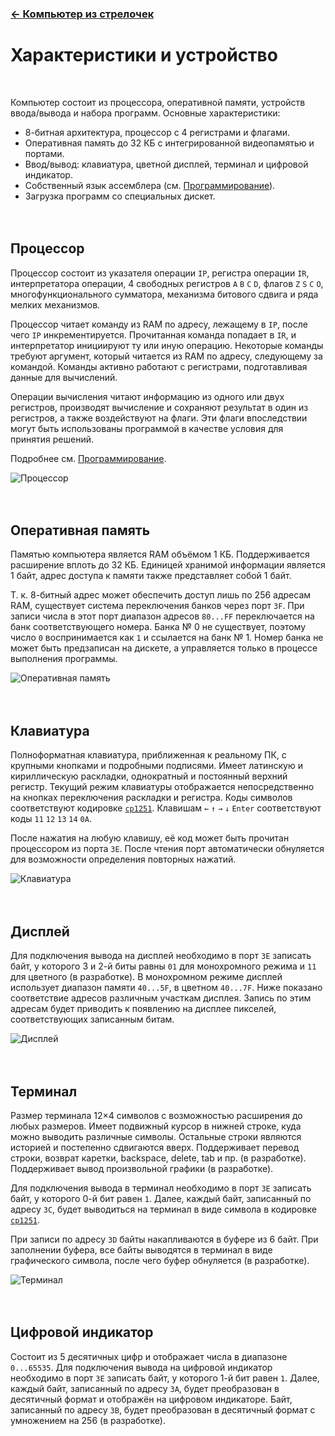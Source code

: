 ﻿### [← Компьютер из стрелочек](README.md)

# Характеристики и устройство
<br>

Компьютер состоит из процессора, оперативной памяти, устройств ввода/вывода и набора программ. Основные характеристики:
- 8-битная архитектура, процессор с 4 регистрами и флагами.
- Оперативная память до 32 КБ с интегрированной видеопамятью и портами.
- Ввод/вывод: клавиатура, цветной дисплей, терминал и цифровой индикатор.
- Собственный язык ассемблера (см. [Программирование](programming.md)).
- Загрузка программ со специальных дискет.
<br><br><br>


## Процессор
Процессор состоит из указателя операции `IP`, регистра операции `IR`, интерпретатора операции, 4 свободных регистров `A` `B` `C` `D`, флагов `Z` `S` `C` `O`, многофункционального сумматора, механизма битового сдвига и ряда мелких механизмов.

Процессор читает команду из RAM по адресу, лежащему в `IP`, после чего `IP` инкрементируется. Прочитанная команда попадает в `IR`, и интерпретатор инициируют ту или иную операцию. Некоторые команды требуют аргумент, который читается из RAM по адресу, следующему за командой. Команды активно работают с регистрами, подготавливая данные для вычислений.

Операции вычисления читают информацию из одного или двух регистров, производят вычисление и сохраняют результат в один из регистров, а также воздействуют на флаги. Эти флаги впоследствии могут быть использованы программой в качестве условия для принятия решений.

Подробнее см. [Программирование](programming.md).

![Процессор](img/cpu.jpg)
<br><br><br>


## Оперативная память
Памятью компьютера является RAM объёмом 1 КБ. Поддерживается расширение вплоть до 32 КБ. Единицей хранимой информации является 1 байт, адрес доступа к памяти также представляет собой 1 байт.

Т. к. 8-битный адрес может обеспечить доступ лишь по 256 адресам RAM, существует система переключения банков через порт `3F`. При записи числа в этот порт диапазон адресов `80...FF` переключается на банк соответствующего номера. Банка № 0 не существует, поэтому число `0` воспринимается как `1` и ссылается на банк № 1. Номер банка не может быть предзаписан на дискете, а управляется только в процессе выполнения программы.

![Оперативная память](img/ram.jpg)
<br><br><br>


## Клавиатура
Полноформатная клавиатура, приближенная к реальному ПК, с крупными кнопками и подробными подписями. Имеет латинскую и кириллическую раскладки, однократный и постоянный верхний регистр. Текущий режим клавиатуры отображается непосредственно на кнопках переключения раскладки и регистра. Коды символов соответствуют кодировке [`cp1251`](https://ru.wikipedia.org/wiki/Windows-1251). Клавишам `←` `↑` `→` `↓` `Enter` соответствуют коды `11` `12` `13` `14` `0A`.

После нажатия на любую клавишу, её код может быть прочитан процессором из порта `3E`. После чтения порт автоматически обнуляется для возможности определения повторных нажатий.

![Клавиатура](img/keyboard.jpg)
<br><br><br>


## Дисплей
Для подключения вывода на дисплей необходимо в порт `3E` записать байт, у которого 3 и 2-й биты равны `01` для монохромного режима и `11` для цветного (в разработке). В монохромном режиме дисплей использует диапазон памяти `40...5F`, в цветном `40...7F`. Ниже показано соответствие адресов различным участкам дисплея. Запись по этим адресам будет приводить к появлению на дисплее пикселей, соответствующих записанным битам.

![Дисплей](img/display.jpg)
<br><br><br>


## Терминал
Размер терминала 12×4 символов с возможностью расширения до любых размеров. Имеет подвижный курсор в нижней строке, куда можно выводить различные символы. Остальные строки являются историей и постепенно сдвигаются вверх. Поддерживает перевод строки, возврат каретки, backspace, delete, tab и пр. (в разработке). Поддерживает вывод произвольной графики (в разработке).

Для подключения вывода в терминал необходимо в порт `3E` записать байт, у которого 0-й бит равен `1`. Далее, каждый байт, записанный по адресу `3C`, будет выводиться на терминал в виде символа в кодировке [`cp1251`](https://ru.wikipedia.org/wiki/Windows-1251).

При записи по адресу `3D` байты накапливаются в буфере из 6 байт. При заполнении буфера, все байты выводятся в терминал в виде графического символа, после чего буфер обнуляется (в разработке).

![Терминал](img/terminal.jpg)
<br><br><br>


## Цифровой индикатор
Состоит из 5 десятичных цифр и отображает числа в диапазоне `0...65535`. Для подключения вывода на цифровой индикатор необходимо в порт `3E` записать байт, у которого 1-й бит равен `1`. Далее, каждый байт, записанный по адресу `3A`, будет преобразован в десятичный формат и отображён на цифровом индикаторе. Байт, записанный по адресу `3B`, будет преобразован в десятичный формат с умножением на 256 (в разработке).
